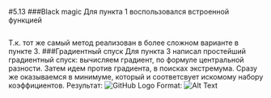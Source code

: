 #5.13
###Black magic
Для пункта 1 воспользовался встроенной функцией
~~~curve_fit(func, x[], y[])
~~~~
Т.к. тот же самый метод реализован в более сложном варианте в пункте 3. 
###Градиентный спуск
Для пункта 3 написал простейший градиентный спуск:
вычисляем градиент, по формуле центральной разности. Затем идем против градиента, в поисках экстремума. Сразу же оказываемся в минимуме, который и соответсвует искомому набору коэффициентов. Результат: ![GitHub Logo](/Figure-1.png)
Format: ![Alt Text](url)
